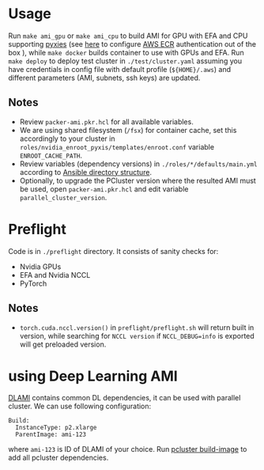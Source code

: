 # Usage
Run `make ami_gpu` or `make ami_cpu` to build AMI for GPU with EFA and CPU supporting [pyxies](https://github.com/NVIDIA/pyxis) (see [here](https://github.com/NVIDIA/enroot/blob/9c6e979059699e93cfc1cce0967b78e54ad0e263/doc/cmd/import.md) to configure [AWS ECR](https://aws.amazon.com/ecr/) authentication out of the box ), while `make docker` builds container to use with GPUs and EFA. Run `make deploy` to deploy test cluster in `./test/cluster.yaml` assuming you have credentials in config file with default profile (`${HOME}/.aws`) and different parameters (AMI, subnets, ssh keys) are updated.
## Notes
* Review `packer-ami.pkr.hcl` for all available variables.
* We are using shared filesystem (`/fsx`) for container cache, set this accordingly to your cluster in `roles/nvidia_enroot_pyxis/templates/enroot.conf` variable `ENROOT_CACHE_PATH`.
* Review variables (dependency versions) in `./roles/*/defaults/main.yml` according to [Ansible directory structure](https://docs.ansible.com/ansible/latest/tips_tricks/sample_setup.html).
* Optionally, to upgrade the PCluster version where the resulted AMI must be used, open `packer-ami.pkr.hcl` and edit variable `parallel_cluster_version`.


# Preflight
Code is in `./preflight` directory. It consists of sanity checks for:
* Nvidia GPUs
* EFA and Nvidia NCCL
* PyTorch
## Notes
* `torch.cuda.nccl.version()` in `preflight/preflight.sh` will return built in version, while searching for `NCCL version` if `NCCL_DEBUG=info` is exported will get preloaded version.


# using Deep Learning AMI
[DLAMI](https://docs.aws.amazon.com/dlami/latest/devguide/what-is-dlami.html) contains common DL dependencies, it can be used with parallel cluster.
We can use following configuration:
```
Build:
  InstanceType: p2.xlarge
  ParentImage: ami-123
```
where `ami-123` is ID of DLAMI of your choice. Run [pcluster build-image](https://docs.aws.amazon.com/parallelcluster/latest/ug/pcluster-v3.html) to add all pcluster dependencies.
